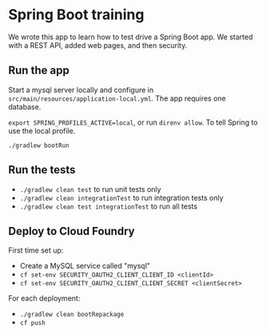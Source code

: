 # Spring Boot training

We wrote this app to learn how to test drive a Spring Boot app. We started with a REST API, added web pages, and then security.

## Run the app

Start a mysql server locally and configure in `src/main/resources/application-local.yml`. The app
requires one database.

`export SPRING_PROFILES_ACTIVE=local`, or run `direnv allow`. To tell Spring to use the local profile.

`./gradlew bootRun`

## Run the tests

- `./gradlew clean test` to run unit tests only
- `./gradlew clean integrationTest` to run integration tests only
- `./gradlew clean test integrationTest` to run all tests

## Deploy to Cloud Foundry

First time set up:

- Create a MySQL service called "mysql"
- `cf set-env SECURITY_OAUTH2_CLIENT_CLIENT_ID <clientId>`
- `cf set-env SECURITY_OAUTH2_CLIENT_CLIENT_SECRET <clientSecret>`

For each deployment:

- `./gradlew clean bootRepackage`
- `cf push`